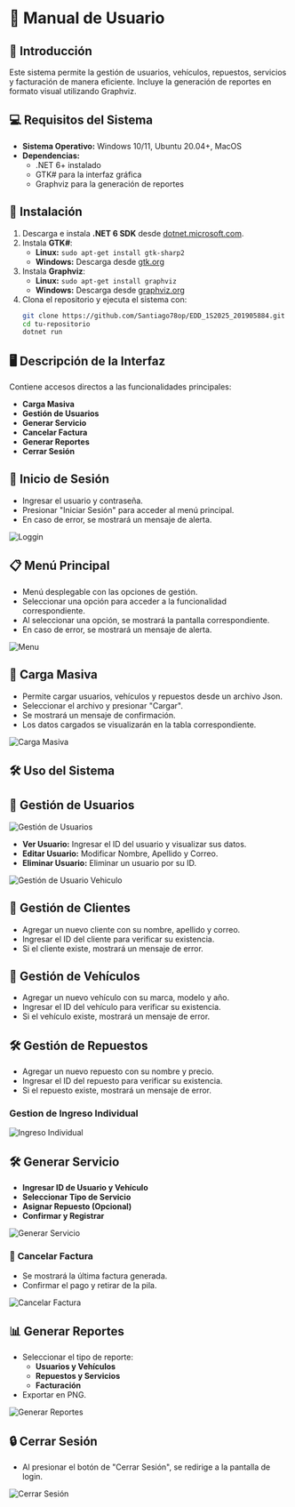 # 📖 Manual de Usuario

## 📌 Introducción
Este sistema permite la gestión de usuarios, vehículos, repuestos, servicios y facturación de manera eficiente. Incluye la generación de reportes en formato visual utilizando Graphviz.

## 💻 Requisitos del Sistema
- **Sistema Operativo:** Windows 10/11, Ubuntu 20.04+, MacOS
- **Dependencias:**
  - .NET 6+ instalado
  - GTK# para la interfaz gráfica
  - Graphviz para la generación de reportes

## 🚀 Instalación
1. Descarga e instala **.NET 6 SDK** desde [dotnet.microsoft.com](https://dotnet.microsoft.com/).
2. Instala **GTK#**:
   - **Linux:** `sudo apt-get install gtk-sharp2`
   - **Windows:** Descarga desde [gtk.org](https://www.gtk.org/)
3. Instala **Graphviz**:
   - **Linux:** `sudo apt-get install graphviz`
   - **Windows:** Descarga desde [graphviz.org](https://graphviz.org/)
4. Clona el repositorio y ejecuta el sistema con:
   ```sh
   git clone https://github.com/Santiago78op/EDD_1S2025_201905884.git
   cd tu-repositorio
   dotnet run
   ```
## 🖥️ Descripción de la Interfaz
Contiene accesos directos a las funcionalidades principales:
- **Carga Masiva**
- **Gestión de Usuarios**
- **Generar Servicio**
- **Cancelar Factura**
- **Generar Reportes**
- **Cerrar Sesión**

## 🔑 Inicio de Sesión
- Ingresar el usuario y contraseña.
- Presionar "Iniciar Sesión" para acceder al menú principal.
- En caso de error, se mostrará un mensaje de alerta.

![Loggin]( ../assets/Inicio_log.png)

## 📋 Menú Principal
- Menú desplegable con las opciones de gestión.
- Seleccionar una opción para acceder a la funcionalidad correspondiente.
- Al seleccionar una opción, se mostrará la pantalla correspondiente.
- En caso de error, se mostrará un mensaje de alerta.

![Menu]( ../assets/Menu_Principal.png)

## 📝 Carga Masiva
- Permite cargar usuarios, vehículos y repuestos desde un archivo Json.
- Seleccionar el archivo y presionar "Cargar".
- Se mostrará un mensaje de confirmación.
- Los datos cargados se visualizarán en la tabla correspondiente.

![Carga Masiva]( ../assets/Carga_Masiva.png)

## 🛠️ Uso del Sistema

## 👥 Gestión de Usuarios
![Gestión de Usuarios]( ../assets/Gestion_Usuarios.png)
- **Ver Usuario:** Ingresar el ID del usuario y visualizar sus datos.
- **Editar Usuario:** Modificar Nombre, Apellido y Correo.
- **Eliminar Usuario:** Eliminar un usuario por su ID.

![Gestión de Usuario Vehiculo]( ../assets/Gestion_Usuario_Vehiculo.png)

## 👥 Gestión de Clientes
- Agregar un nuevo cliente con su nombre, apellido y correo.
- Ingresar el ID del cliente para verificar su existencia.
- Si el cliente existe, mostrará un mensaje de error.

## 🚗 Gestión de Vehículos
- Agregar un nuevo vehículo con su marca, modelo y año.
- Ingresar el ID del vehículo para verificar su existencia.
- Si el vehículo existe, mostrará un mensaje de error.

## 🛠️ Gestión de Repuestos
- Agregar un nuevo repuesto con su nombre y precio.
- Ingresar el ID del repuesto para verificar su existencia.
- Si el repuesto existe, mostrará un mensaje de error.

### **Gestion de Ingreso Individual**

![Ingreso Individual]( ../assets/Ingreso_Individual.png)

## 🛠️ Generar Servicio
- **Ingresar ID de Usuario y Vehículo**
- **Seleccionar Tipo de Servicio**
- **Asignar Repuesto (Opcional)**
- **Confirmar y Registrar**

![Generar Servicio]( ../assets/Generar_Servicio.png)

### 🧾 **Cancelar Factura**
- Se mostrará la última factura generada.
- Confirmar el pago y retirar de la pila.

![Cancelar Factura]( ../assets/Cancelar_Factura.png)

## 📊 Generar Reportes
- Seleccionar el tipo de reporte:
  - **Usuarios y Vehículos**
  - **Repuestos y Servicios**
  - **Facturación**
- Exportar en PNG.

![Generar Reportes]( ../assets/Generar_Reportes.png)

## 🔒 Cerrar Sesión
- Al presionar el botón de "Cerrar Sesión", se redirige a la pantalla de login.

![Cerrar Sesión]( ../assets/Cerrar_Sesion.png)